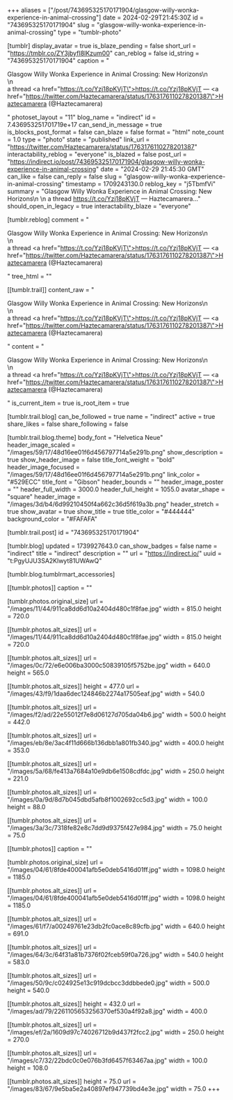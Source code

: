+++
aliases = ["/post/743695325170171904/glasgow-willy-wonka-experience-in-animal-crossing"]
date = 2024-02-29T21:45:30Z
id = "743695325170171904"
slug = "glasgow-willy-wonka-experience-in-animal-crossing"
type = "tumblr-photo"

[tumblr]
display_avatar = true
is_blaze_pending = false
short_url = "https://tmblr.co/ZY3jbyfI8lKzum00"
can_reblog = false
id_string = "743695325170171904"
caption = "<p>Glasgow Willy Wonka Experience in Animal Crossing: New Horizons\n<br/>\n<br/>a thread <a href=\"https://t.co/Yzj18pKVjT\">https://t.co/Yzj18pKVjT</a> — <a href=\"https://twitter.com/Haztecamarera/status/1763176110278201387\">Haztecamarera (@Haztecamarera)</a></p>"
photoset_layout = "11"
blog_name = "indirect"
id = 7.436953251701719e+17
can_send_in_message = true
is_blocks_post_format = false
can_blaze = false
format = "html"
note_count = 1.0
type = "photo"
state = "published"
link_url = "https://twitter.com/Haztecamarera/status/1763176110278201387"
interactability_reblog = "everyone"
is_blazed = false
post_url = "https://indirect.io/post/743695325170171904/glasgow-willy-wonka-experience-in-animal-crossing"
date = "2024-02-29 21:45:30 GMT"
can_like = false
can_reply = false
slug = "glasgow-willy-wonka-experience-in-animal-crossing"
timestamp = 1709243130.0
reblog_key = "j5TbmfVi"
summary = "Glasgow Willy Wonka Experience in Animal Crossing: New Horizons\n \n a thread https://t.co/Yzj18pKVjT — Haztecamarera..."
should_open_in_legacy = true
interactability_blaze = "everyone"

[tumblr.reblog]
comment = "<p>Glasgow Willy Wonka Experience in Animal Crossing: New Horizons\n<br>\n<br>a thread <a href=\"https://t.co/Yzj18pKVjT\">https://t.co/Yzj18pKVjT</a> — <a href=\"https://twitter.com/Haztecamarera/status/1763176110278201387\">Haztecamarera (@Haztecamarera)</a></p>"
tree_html = ""

[[tumblr.trail]]
content_raw = "<p>Glasgow Willy Wonka Experience in Animal Crossing: New Horizons\n<br>\n<br>a thread <a href=\"https://t.co/Yzj18pKVjT\">https://t.co/Yzj18pKVjT</a> — <a href=\"https://twitter.com/Haztecamarera/status/1763176110278201387\">Haztecamarera (@Haztecamarera)</a></p>"
content = "<p>Glasgow Willy Wonka Experience in Animal Crossing: New Horizons\n<br />\n<br />a thread <a href=\"https://t.co/Yzj18pKVjT\">https://t.co/Yzj18pKVjT</a> &mdash; <a href=\"https://twitter.com/Haztecamarera/status/1763176110278201387\">Haztecamarera (@Haztecamarera)</a></p>"
is_current_item = true
is_root_item = true

[tumblr.trail.blog]
can_be_followed = true
name = "indirect"
active = true
share_likes = false
share_following = false

[tumblr.trail.blog.theme]
body_font = "Helvetica Neue"
header_image_scaled = "/images/59/17/48d16ee01f6d456797714a5e291b.png"
show_description = true
show_header_image = false
title_font_weight = "bold"
header_image_focused = "/images/59/17/48d16ee01f6d456797714a5e291b.png"
link_color = "#529ECC"
title_font = "Gibson"
header_bounds = ""
header_image_poster = ""
header_full_width = 3000.0
header_full_height = 1055.0
avatar_shape = "square"
header_image = "/images/3d/b4/6d99210450f4a662c36d5f619a3b.png"
header_stretch = true
show_avatar = true
show_title = true
title_color = "#444444"
background_color = "#FAFAFA"

[tumblr.trail.post]
id = "743695325170171904"

[tumblr.blog]
updated = 1739927643.0
can_show_badges = false
name = "indirect"
title = "indirect"
description = ""
url = "https://indirect.io/"
uuid = "t:PgyUJU3SA2Klwyt81UWAwQ"

[tumblr.blog.tumblrmart_accessories]

[[tumblr.photos]]
caption = ""

[tumblr.photos.original_size]
url = "/images/11/44/911ca8dd6d10a2404d480c1f8fae.jpg"
width = 815.0
height = 720.0

[[tumblr.photos.alt_sizes]]
url = "/images/11/44/911ca8dd6d10a2404d480c1f8fae.jpg"
width = 815.0
height = 720.0

[[tumblr.photos.alt_sizes]]
url = "/images/0c/72/e6e006ba3000c50839105f5752be.jpg"
width = 640.0
height = 565.0

[[tumblr.photos.alt_sizes]]
height = 477.0
url = "/images/43/f9/1daa6dec124846b2274a17505eaf.jpg"
width = 540.0

[[tumblr.photos.alt_sizes]]
url = "/images/f2/ad/22e55012f7e8d06127d705da04b6.jpg"
width = 500.0
height = 442.0

[[tumblr.photos.alt_sizes]]
url = "/images/eb/8e/3ac4f11d666b136dbb1a801fb340.jpg"
width = 400.0
height = 353.0

[[tumblr.photos.alt_sizes]]
url = "/images/5a/68/fe413a7684a10e9db6e1508cdfdc.jpg"
width = 250.0
height = 221.0

[[tumblr.photos.alt_sizes]]
url = "/images/0a/9d/8d7b045dbd5afb8f1002692cc5d3.jpg"
width = 100.0
height = 88.0

[[tumblr.photos.alt_sizes]]
url = "/images/3a/3c/7318fe82e8c7dd9d9375f427e984.jpg"
width = 75.0
height = 75.0

[[tumblr.photos]]
caption = ""

[tumblr.photos.original_size]
url = "/images/04/61/8fde400041afb5e0deb5416d01ff.jpg"
width = 1098.0
height = 1185.0

[[tumblr.photos.alt_sizes]]
url = "/images/04/61/8fde400041afb5e0deb5416d01ff.jpg"
width = 1098.0
height = 1185.0

[[tumblr.photos.alt_sizes]]
url = "/images/61/f7/a00249761e23db2fc0ace8c89cfb.jpg"
width = 640.0
height = 691.0

[[tumblr.photos.alt_sizes]]
url = "/images/64/3c/64f31a81b7376f02fceb59f0a726.jpg"
width = 540.0
height = 583.0

[[tumblr.photos.alt_sizes]]
url = "/images/50/9c/c024925e13c919dcbcc3ddbbede0.jpg"
width = 500.0
height = 540.0

[[tumblr.photos.alt_sizes]]
height = 432.0
url = "/images/ad/79/2261105653256370ef530a4f92a8.jpg"
width = 400.0

[[tumblr.photos.alt_sizes]]
url = "/images/ef/2a/1609d97c74026712b9d437f2fcc2.jpg"
width = 250.0
height = 270.0

[[tumblr.photos.alt_sizes]]
url = "/images/c7/32/22bdc0c0e076b3fd6457f63467aa.jpg"
width = 100.0
height = 108.0

[[tumblr.photos.alt_sizes]]
height = 75.0
url = "/images/83/67/9e5ba5e2a40897ef947739bd4e3e.jpg"
width = 75.0
+++
